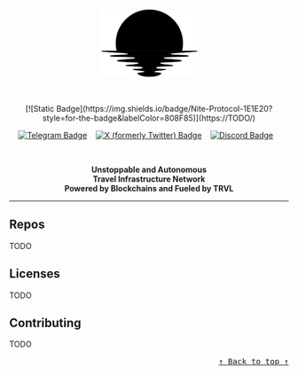 <div name="readme-top"></div>
<div align="center"><img alt="Nite Protocol" src="logo.png" width="175"></div>

&nbsp;

<div align="center">
[![Static Badge](https://img.shields.io/badge/Nite-Protocol-1E1E20?style=for-the-badge&labelColor=808F85)](https://TODO/)
</div>

<!-- Organization/Project Social Handles -->
<p align="center">
<!-- Telegram --><a href="https://t.me/TODO"><img src="https://img.shields.io/badge/Telegram-black?style=flat&logo=telegram&logoColor=white&logoSize=auto&color=24A1DE" alt="Telegram Badge"/></a>
&nbsp;&nbsp;
<!-- X (formerly Twitter) --><a href="https://x.com/TODO"><img src="https://img.shields.io/twitter/follow/TODO" alt="X (formerly Twitter) Badge"/></a>
&nbsp;&nbsp;
<!-- Discord --><a href="https://TODO"><img src="https://img.shields.io/discord/995968619034984528?style=flat&logo=discord&logoColor=white&logoSize=auto&label=Discord&labelColor=5865F2&color=57F287" alt="Discord Badge"/></a>
&nbsp;&nbsp;

&nbsp;
<p align="center">
  <strong>
    Unstoppable and Autonomous <br />
    Travel Infrastructure Network <br />
    Powered by Blockchains and Fueled by TRVL <br />
  </strong>
</p>

---

## Repos

TODO

## Licenses

TODO

## Contributing

TODO


<!-- Use Back Button after each section -->
<div align="right"><kbd><a href="#readme-top">↑ Back to top ↑</a></kbd></div>
